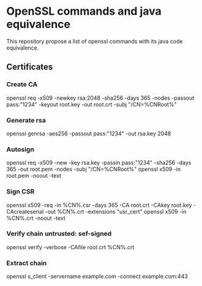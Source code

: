 # OpenSSL commands and java equivalence

This repository propose a list of openssl commands with its java code equivalence.

## Certificates

### Create CA
openssl req -x509 -newkey rsa:2048 -sha256 -days 365 -nodes -passout pass:"1234" -keyout root.key -out root.crt -subj "/CN=%CNRoot%" 

### Generate rsa
openssl genrsa -aes256 -passout pass:"1234" -out rsa.key 2048

### Autosign
openssl req -x509 -new  -key rsa.key -passin pass:"1234" -sha256 -days 365 -out root.pem -nodes -subj "/CN=%CNRoot%"
openssl x509 -in root.pem -noout -text 

### Sign CSR
openssl x509 -req -in %CN%.csr -days 365 -CA root.crt -CAkey root.key  -CAcreateserial -out %CN%.crt -extensions "usr_cert"
openssl x509 -in %CN%.crt -noout -text

### Verify chain untrusted: sef-signed 
openssl verify -verbose  -CAfile root.crt  %CN%.crt

### Extract chain  
openssl s_client -servername example.com -connect example.com:443
